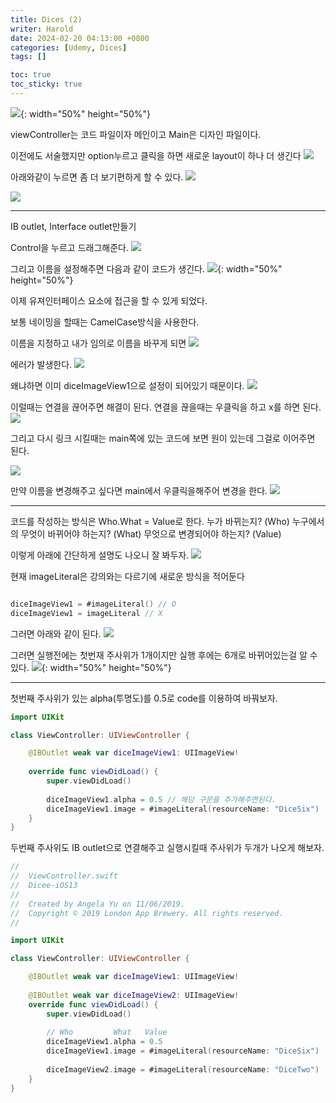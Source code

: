 ```yaml
---
title: Dices (2)
writer: Harold
date: 2024-02-20 04:13:00 +0800
categories: [Udemy, Dices]
tags: []

toc: true
toc_sticky: true
---
```

![](https://velog.velcdn.com/images/haroldfromk/post/b06bbcfe-974c-4f5b-ab27-4f1500589732/image.png){: width="50%" height="50%"}

viewController는 코드 파일이자 메인이고
Main은 디자인 파일이다.

이전에도 서술했지만 option누르고 클릭을 하면 새로운 layout이 하나 더 생긴다
![](https://velog.velcdn.com/images/haroldfromk/post/b900d7d8-6049-438a-a376-956601602f83/image.png)

아래와같이 누르면 좀 더 보기편하게 할 수 있다.
![](https://velog.velcdn.com/images/haroldfromk/post/a84bebca-5ecd-4bec-a3db-f41023b6d56c/image.png)

![](https://velog.velcdn.com/images/haroldfromk/post/14c663f9-5113-41c8-85b7-e44c4070e482/image.png)

---
IB outlet, Interface outlet만들기

Control을 누르고 드래그해준다.
![](https://velog.velcdn.com/images/haroldfromk/post/00a5001a-a628-4c9e-b853-fd2308118759/image.gif)

그리고 이름을 설정해주면 다음과 같이 코드가 생긴다.
![](https://velog.velcdn.com/images/haroldfromk/post/2ed850df-6e3d-4a2b-880e-c8d1128a5784/image.png){: width="50%" height="50%"}

이제 유져인터페이스 요소에 접근을 할 수 있게 되었다.

보통 네이밍을 할때는 CamelCase방식을 사용한다.

이름을 지정하고 내가 임의로 이름을 바꾸게 되면
![](https://velog.velcdn.com/images/haroldfromk/post/450d289f-d13e-4706-bc34-d75ba89ffeca/image.png)

에러가 발생한다.
![](https://velog.velcdn.com/images/haroldfromk/post/edb38226-9309-426c-a22d-e70fd670da51/image.png)


왜냐하면 이미 diceImageView1으로 설정이 되어있기 때문이다.
![](https://velog.velcdn.com/images/haroldfromk/post/d5ce7cd9-67b1-4251-81fb-9a51d3507072/image.png)

이럴때는 연결을 끊어주면 해결이 된다.
연결을 끊을때는 우클릭을 하고 x를 하면 된다.
![](https://velog.velcdn.com/images/haroldfromk/post/30f31aaf-8974-45b6-ab9f-188d60d43cc2/image.gif)

그리고 다시 링크 시킬때는 main쪽에 있는 코드에 보면 원이 있는데 그걸로 이어주면 된다.

![](https://velog.velcdn.com/images/haroldfromk/post/aee4c77f-6a93-4aca-98c0-e89a01f2e6b9/image.gif)

만약 이름을 변경해주고 싶다면 main에서 우클릭을해주어 변경을 한다.
![](https://velog.velcdn.com/images/haroldfromk/post/58de0d37-b773-4173-af30-446e2697135f/image.gif)

---
코드를 작성하는 방식은
Who.What = Value로 한다.
누가 바뀌는지? (Who)
누구에서의 무엇이 바뀌어야 하는지? (What)
무엇으로 변경되어야 하는지? (Value)

이렇게 아래에 간단하게 설명도 나오니 잘 봐두자.
![](https://velog.velcdn.com/images/haroldfromk/post/77354947-e959-41f2-949c-6e7cf625ec8d/image.png)

현재 imageLiteral은 강의와는 다르기에 새로운 방식을 적어둔다
```swift

diceImageView1 = #imageLiteral() // O
diceImageView1 = imageLiteral // X
```

그러면 아래와 같이 된다.
![](https://velog.velcdn.com/images/haroldfromk/post/d5a0586f-ec2c-4724-a2b8-94f47123d8f0/image.gif)

그러면 실행전에는 첫번재 주사위가 1개이지만 실행 후에는 6개로 바뀌어있는걸 알 수 있다.
![](https://velog.velcdn.com/images/haroldfromk/post/f596fa80-009d-4d74-a74f-556f95afadb8/image.png){: width="50%" height="50%"}

---
첫번째 주사위가 있는 alpha(투명도)를 0.5로 code를 이용하여 바꿔보자.
```swift
import UIKit

class ViewController: UIViewController {

    @IBOutlet weak var diceImageView1: UIImageView!
    
    override func viewDidLoad() {
        super.viewDidLoad()
        
        diceImageView1.alpha = 0.5 // 해당 구문을 추가해주면된다.
        diceImageView1.image = #imageLiteral(resourceName: "DiceSix")
    }
}
```
두번째 주사위도 IB outlet으로 연결해주고 실행시킬때 주사위가 두개가 나오게 해보자.
```swift
//
//  ViewController.swift
//  Dicee-iOS13
//
//  Created by Angela Yu on 11/06/2019.
//  Copyright © 2019 London App Brewery. All rights reserved.
//

import UIKit

class ViewController: UIViewController {

    @IBOutlet weak var diceImageView1: UIImageView!
    
    @IBOutlet weak var diceImageView2: UIImageView!
    override func viewDidLoad() {
        super.viewDidLoad()
        
        // Who         What   Value
        diceImageView1.alpha = 0.5
        diceImageView1.image = #imageLiteral(resourceName: "DiceSix")
        
        diceImageView2.image = #imageLiteral(resourceName: "DiceTwo")
    }
}
```


